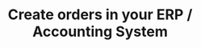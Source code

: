 ---
title: "Create orders in your ERP / Accounting System"
name: "sourcemeta"
key: "create_order_enabled"
description: "Allow ordering on source"
user_friendly_description: "Decide whether or not you want Stock2Shop to create order in your ERP / Accounting system."
default: "true"
values: []
tags: [sourcemeta,iq-retail,microsoft-dynamics-nav,omni-accounts,sage-50cloud-pastel-partner,sage-50cloud-pastel-xpress,sage-100-evolution,sage-200-evolution,sage-300cloud,sage-x3,sap-business-one,syspro,custom-database]
type: "meta"
process: "orders"
headless: true
---